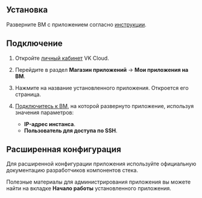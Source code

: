 ## Установка

Разверните ВМ с приложением согласно [инструкции](../../mp-start/).

## Подключение

1. Откройте [личный кабинет](https://mcs.mail.ru/app/) VK Cloud.
1. Перейдите в раздел **Магазин приложений** → **Мои приложения на ВМ**.
1. Нажмите на название установленного приложения. Откроется его страница.
1. [Подключитесь к ВМ](/ru/base/iaas/instructions/vm/vm-connect/vm-connect-nix), на которой развернуто приложение, используя значения параметров:

   - **IP-адрес инстанса**.
   - **Пользователь для доступа по SSH**.

## Расширенная конфигурация

Для расширенной конфигурации приложения используйте официальную документацию разработчиков компонентов стека.

<info>

Полезные материалы для администрирования приложения вы можете найти на вкладке **Начало работы** установленного приложения.

</info>

